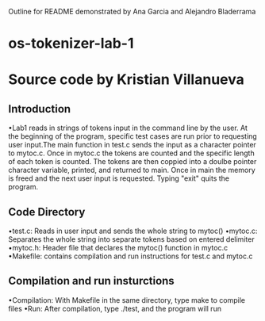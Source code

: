 Outline for README demonstrated by Ana Garcia and Alejandro Bladerrama
# os-tokenizer-lab-1
# Source code by Kristian Villanueva

## Introduction

•Lab1 reads in strings of tokens input in the command line by the user. At the beginning of the program, specific test cases are run prior to requesting user input.The main function in test.c sends the input as a character pointer to mytoc.c. Once in mytoc.c the tokens are counted and the specific length of each token is counted. The tokens are then coppied into a doulbe pointer character variable, printed, and returned to main. Once in main the memory is freed and the next user input is requested. Typing "exit" quits the program.

## Code Directory

•test.c: Reads in user input and sends the whole string to mytoc()
•mytoc.c: Separates the whole string into separate tokens based on entered
delimiter 
•mytoc.h: Header file that declares the mytoc() function in mytoc.c
•Makefile: contains compilation and run instructions for test.c and mytoc.c

## Compilation and run insturctions

•Compilation: With Makefile in the same directory, type make to compile files
•Run: After compilation, type ./test, and the program will run
